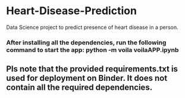 # Heart-Disease-Prediction
Data Science project to predict presence of heart disease in a person.
### After installing all the dependencies, run the following command to start the app: python -m voila voilaAPP.ipynb

## Pls note that the provided requirements.txt is used for deployment on Binder. It does not contain all the required dependencies.
